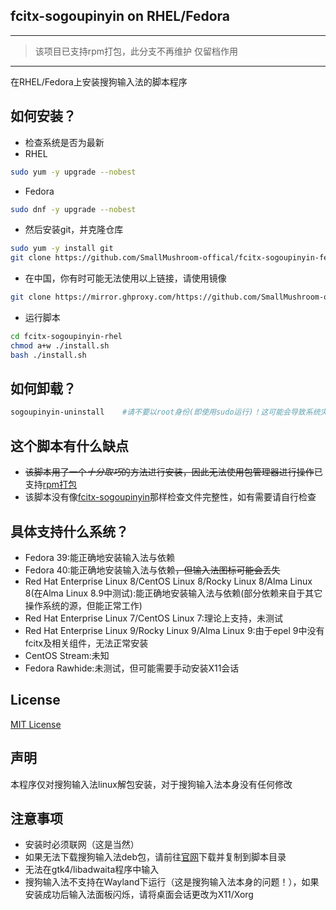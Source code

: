 ## fcitx-sogoupinyin on RHEL/Fedora
---

>该项目已支持rpm打包，此分支不再维护
>仅留档作用

---
在RHEL/Fedora上安装搜狗输入法的脚本程序
## 如何安装？
 - 检查系统是否为最新
 - RHEL
```bash
sudo yum -y upgrade --nobest
```
 - Fedora
```bash
sudo dnf -y upgrade --nobest
```
 - 然后安装git，并克隆仓库
```bash
sudo yum -y install git
git clone https://github.com/SmallMushroom-offical/fcitx-sogoupinyin-fedora.git
```
 - 在中国，你有时可能无法使用以上链接，请使用镜像
```bash
git clone https://mirror.ghproxy.com/https://github.com/SmallMushroom-offical/fcitx-sogoupinyin-fedora.git
```
 - 运行脚本
```bash
cd fcitx-sogoupinyin-rhel
chmod a+w ./install.sh
bash ./install.sh
```
## 如何卸载？
```bash
sogoupinyin-uninstall    #请不要以root身份(即使用sudo运行)！这可能会导致系统灾难性的损坏！
```
## 这个脚本有什么缺点
 - ~~该脚本用了一个*十分取巧*的方法进行安装，因此无法使用包管理器进行操作~~已支持[rpm打包](https://github.com/SmallMushroom-offical/fcitx-sogoupinyin-fedora/blob/rpmbuild-sogoupinyin/fcitx-sogoupinyin.spec)
 - 该脚本没有像[fcitx-sogoupinyin](https://aur.archlinux.org/packages/fcitx-sogoupinyin)那样检查文件完整性，如有需要请自行检查
## 具体支持什么系统？
 - Fedora 39:能正确地安装输入法与依赖
 - Fedora 40:能正确地安装输入法与依赖~~，但输入法图标可能会丢失~~
 - Red Hat Enterprise Linux 8/CentOS Linux 8/Rocky Linux 8/Alma Linux 8(在Alma Linux 8.9中测试):能正确地安装输入法与依赖(部分依赖来自于其它操作系统的源，但能正常工作)
 - Red Hat Enterprise Linux 7/CentOS Linux 7:理论上支持，未测试
 - Red Hat Enterprise Linux 9/Rocky Linux 9/Alma Linux 9:由于epel 9中没有fcitx及相关组件，无法正常安装
 - CentOS Stream:未知
 - Fedora Rawhide:未测试，但可能需要手动安装X11会话
## License
[MIT License](https://github.com/SmallMushroom-offical/fcitx-sogoupinyin-rhel/blob/main/LICENSE)
## 声明
本程序仅对搜狗输入法linux解包安装，对于搜狗输入法本身没有任何修改
## 注意事项
 - 安装时必须联网（这是当然）
 - 如果无法下载搜狗输入法deb包，请前往[官网](https://shurufa.sogou.com/linux)下载并复制到脚本目录
 - 无法在gtk4/libadwaita程序中输入
 - 搜狗输入法不支持在Wayland下运行（这是搜狗输入法本身的问题！），如果安装成功后输入法面板闪烁，请将桌面会话更改为X11/Xorg
